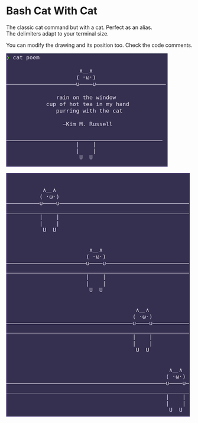 # Bash Cat With Cat
The classic cat command but with a cat. Perfect as an alias.  
The delimiters adapt to your terminal size.  

You can modify the drawing and its position too. Check the code comments.

![example](screenshot.png)

![example2](screenshot2.png)
